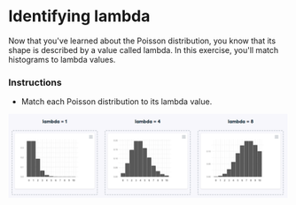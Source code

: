 # Identifying lambda
Now that you've learned about the Poisson distribution, you know that its shape is described by a value called lambda. In this exercise, you'll match histograms to lambda values.

### Instructions

* Match each Poisson distribution to its lambda value.

![alt text](Identifying_lambda.png)